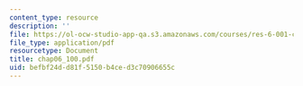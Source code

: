```yaml
---
content_type: resource
description: ''
file: https://ol-ocw-studio-app-qa.s3.amazonaws.com/courses/res-6-001-continuum-electromechanics-spring-2009/befbf24dd81f5150b4ced3c70906655c_chap06_100.pdf
file_type: application/pdf
resourcetype: Document
title: chap06_100.pdf
uid: befbf24d-d81f-5150-b4ce-d3c70906655c
---
```

